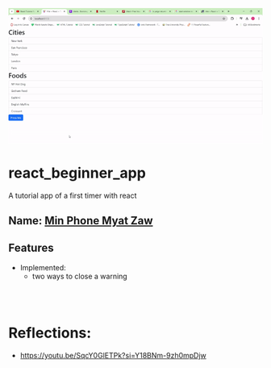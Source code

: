![Alt text](ViteReactTS-GoogleChrome2024-04-2902-19-17-ezgif.com-video-to-gif-converter.gif)

# react_beginner_app

A tutorial app of a first timer with react

## Name: <ins> Min Phone Myat Zaw </ins>

## Features

- Implemented:
  - two ways to close a warning

<br><br>

# Reflections:

- https://youtu.be/SqcY0GlETPk?si=Y18BNm-9zh0mpDjw
